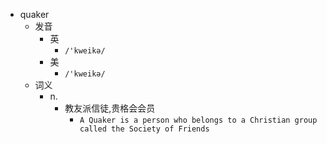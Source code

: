 - quaker
  - 发音
    - 英
      - `/'kweikə/`
    - 美
      - `/'kweikə/`
  - 词义
    - n.
      - 教友派信徒,贵格会会员
        - `A Quaker is a person who belongs to a Christian group called the Society of Friends`
